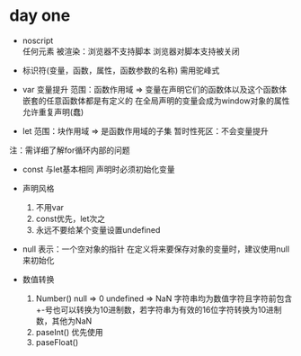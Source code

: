 # day one

- noscript 
    <noscript></noscript>    
    任何元素
    被渲染：浏览器不支持脚本 浏览器对脚本支持被关闭

- 标识符(变量，函数，属性，函数参数的名称)
    需用驼峰式

- var
    变量提升
    范围：函数作用域 => 变量在声明它们的函数体以及这个函数体嵌套的任意函数体都是有定义的
    在全局声明的变量会成为window对象的属性
    允许重复声明(蠢)

- let 
    范围：块作用域 => 是函数作用域的子集
    暂时性死区：不会变量提升

注：需详细了解for循环内部的问题

- const 
    与let基本相同
    声明时必须初始化变量

- 声明风格
    1. 不用var
    2. const优先，let次之
    3. 永远不要给某个变量设置undefined

- null
    表示：一个空对象的指针
    在定义将来要保存对象的变量时，建议使用null来初始化

- 数值转换
    1. Number()
        null => 0
        undefined => NaN
        字符串均为数值字符且字符前包含+-号也可以转换为10进制数，若字符串为有效的16位字符转换为10进制数，其他为NaN   
    2. paseInt() 优先使用
    3. paseFloat()
